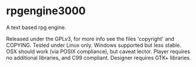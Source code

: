 rpgengine3000
=============

A text based rpg engine.

Released under the GPLv3, for more info see the files 'copyright' and COPYING.
Tested under Linux only. Windows supported but less stable.
OSX should work (via POSIX compliance), but caveat lector.
Player requires no additional libraries, and C99 compliant.
Designer requires GTK+ libraries.

